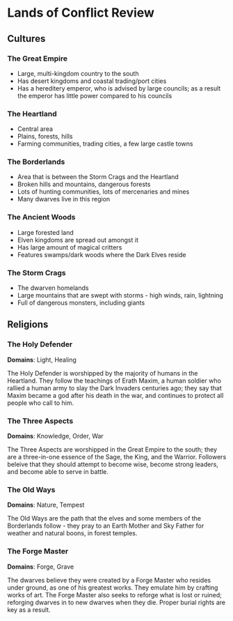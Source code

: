 # Lands of Conflict Review

## Cultures

### The Great Empire

* Large, multi-kingdom country to the south
* Has desert kingdoms and coastal trading/port cities
* Has a hereditery emperor, who is advised by large councils; as a result the emperor has little power compared to his councils

### The Heartland

* Central area
* Plains, forests, hills
* Farming communities, trading cities, a few large castle towns

### The Borderlands

* Area that is between the Storm Crags and the Heartland
* Broken hills and mountains, dangerous forests
* Lots of hunting communities, lots of mercenaries and mines
* Many dwarves live in this region

### The Ancient Woods

* Large forested land
* Elven kingdoms are spread out amongst it
* Has large amount of magical critters
* Features swamps/dark woods where the Dark Elves reside

### The Storm Crags

* The dwarven homelands
* Large mountains that are swept with storms - high winds, rain, lightning
* Full of dangerous monsters, including giants

## Religions

### The Holy Defender

**Domains**: Light, Healing

The Holy Defender is worshipped by the majority of humans in the Heartland.  They follow the teachings of Erath Maxim, a human soldier who rallied a human army to slay the Dark Invaders centuries ago; they say that Maxim became a god after his death in the war, and continues to protect all people who call to him.

### The Three Aspects

**Domains**: Knowledge, Order, War

The Three Aspects are worshipped in the Great Empire to the south; they are a three-in-one essence of the Sage, the King, and the Warrior.  Followers beleive that they should attempt to become wise, become strong leaders, and become able to serve in battle.

### The Old Ways

**Domains**: Nature, Tempest

The Old Ways are the path that the elves and some members of the Borderlands follow - they pray to an Earth Mother and Sky Father for weather and natural boons, in forest temples.

### The Forge Master

**Domains**: Forge, Grave

The dwarves believe they were created by a Forge Master who resides under ground, as one of his greatest works.  They emulate him by crafting works of art.  The Forge Master also seeks to reforge what is lost or ruined; reforging dwarves in to new dwarves when they die.  Proper burial rights are key as a result.
